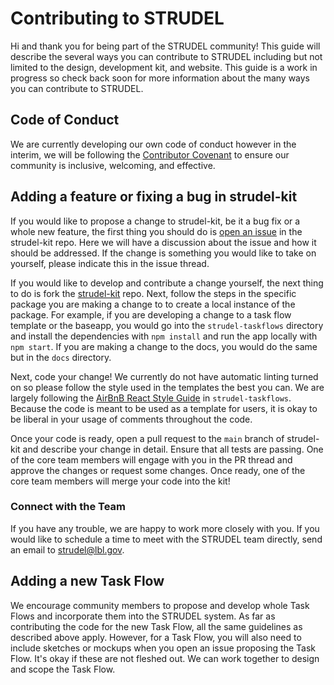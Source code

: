 # Contributing to STRUDEL

Hi and thank you for being part of the STRUDEL community! This guide will describe the several ways you can contribute to STRUDEL including but not limited to the design, development kit, and website. This guide is a work in progress so check back soon for more information about the many ways you can contribute to STRUDEL.

## Code of Conduct

We are currently developing our own code of conduct however in the interim, we will be following the [Contributor Covenant](https://www.contributor-covenant.org/version/2/1/code_of_conduct/) to ensure our community is inclusive, welcoming, and effective.

## Adding a feature or fixing a bug in strudel-kit

If you would like to propose a change to strudel-kit, be it a bug fix or a whole new feature, the first thing you should do is [open an issue](https://github.com/strudel-science/strudel-kit/issues) in the strudel-kit repo. Here we will have a discussion about the issue and how it should be addressed. If the change is something you would like to take on yourself, please indicate this in the issue thread.

If you would like to develop and contribute a change yourself, the next thing to do is fork the [strudel-kit](https://github.com/strudel-science/strudel-kit) repo. Next, follow the steps in the specific package you are making a change to to create a local instance of the package. For example, if you are developing a change to a task flow template or the baseapp, you would go into the `strudel-taskflows` directory and install the dependencies with `npm install` and run the app locally with `npm start`. If you are making a change to the docs, you would do the same but in the `docs` directory.

Next, code your change! We currently do not have automatic linting turned on so please follow the style used in the templates the best you can. We are largely following the [AirBnB React Style Guide](https://github.com/airbnb/javascript/tree/master/react) in `strudel-taskflows`. Because the code is meant to be used as a template for users, it is okay to be liberal in your usage of comments throughout the code. 

Once your code is ready, open a pull request to the `main` branch of strudel-kit and describe your change in detail. Ensure that all tests are passing. One of the core team members will engage with you in the PR thread and approve the changes or request some changes. Once ready, one of the core team members will merge your code into the kit!

### Connect with the Team

If you have any trouble, we are happy to work more closely with you. If you would like to schedule a time to meet with the STRUDEL team directly, send an email to strudel@lbl.gov.

## Adding a new Task Flow

We encourage community members to propose and develop whole Task Flows and incorporate them into the STRUDEL system. As far as contributing the code for the new Task Flow, all the same guidelines as described above apply. However, for a Task Flow, you will also need to include sketches or mockups when you open an issue proposing the Task Flow. It's okay if these are not fleshed out. We can work together to design and scope the Task Flow.